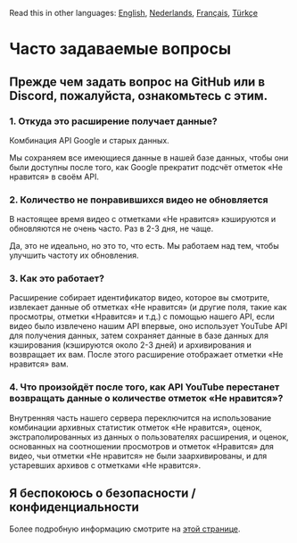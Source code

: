 Read this in other languages: [English](FAQ.md), [Nederlands](FAQnl.md), [Français](FAQfr.md), [Türkçe](FAQtr.md)

# Часто задаваемые вопросы

## Прежде чем задать вопрос на GitHub или в Discord, пожалуйста, ознакомьтесь с этим.

### **1. Откуда это расширение получает данные?**
Комбинация API Google и старых данных.

Мы сохраняем все имеющиеся данные в нашей базе данных, чтобы они были доступны после того, как Google прекратит подсчёт отметок «Не нравится» в своём API.

### **2. Количество не понравившихся видео не обновляется**
В настоящее время видео с отметками «Не нравится» кэшируются и обновляются не очень часто. Раз в 2-3 дня, не чаще.

Да, это не идеально, но это то, что есть. Мы работаем над тем, чтобы улучшить частоту их обновления.

### **3. Как это работает?**
Расширение собирает идентификатор видео, которое вы смотрите, извлекает данные об отметках «Не нравится» (и другие поля, такие как просмотры, отметки «Нравится» и т.д.) с помощью нашего API, если видео было извлечено нашим API впервые, оно использует YouTube API для получения данных, затем сохраняет данные в базе данных для кэширования (кэшируются около 2-3 дней) и архивирования и возвращает их вам. После этого расширение отображает отметки «Не нравится» вам.

### **4. Что произойдёт после того, как API YouTube перестанет возвращать данные о количестве отметок «Не нравится»?**
Внутренняя часть нашего сервера переключится на использование комбинации архивных статистик отметок «Не нравится», оценок, экстраполированных из данных о пользователях расширения, и оценок, основанных на соотношении просмотров и отметок «Нравится» для видео, чьи отметки «Не нравится» не были заархивированы, и для устаревших архивов с отметками «Не нравится».

## Я беспокоюсь о безопасности / конфиденциальности
Более подробную информацию смотрите на [этой странице](SECURITY-FAQ.md).